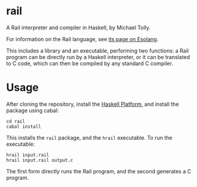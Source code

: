 rail
====

A Rail interpreter and compiler in Haskell, by Michael Tolly.

For information on the Rail language, see [its page on Esolang](http://esolangs.org/wiki/Rail).

This includes a library and an executable, performing two functions: a Rail
program can be directly run by a Haskell interpreter, or it can be translated
to C code, which can then be compiled by any standard C compiler.

Usage
=====

After cloning the repository, install the [Haskell Platform](http://www.haskell.org/platform/),
and install the package using cabal:

    cd rail
    cabal install

This installs the `rail` package, and the `hrail` executable. To run the executable:

    hrail input.rail
    hrail input.rail output.c

The first form directly runs the Rail program, and the second generates a C program.
